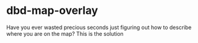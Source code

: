 # dbd-map-overlay
Have you ever wasted precious seconds just figuring out how to describe where you are on the map? This is the solution
